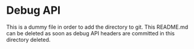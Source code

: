 # Debug API

This is a dummy file in order to add the directory to git. This README.md can
be deleted as soon as debug API headers are committed in this directory
deleted.
